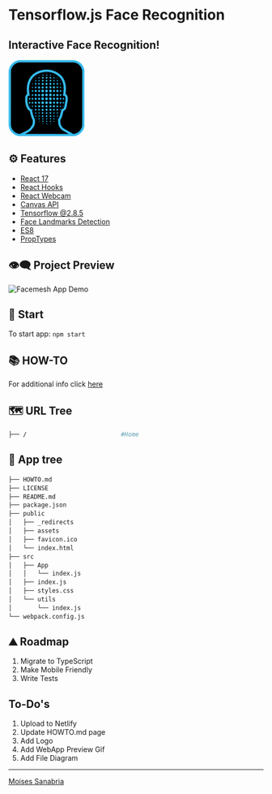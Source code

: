 # Tensorflow.js Face Recognition

## **Interactive Face Recognition!**

<img src="https://raw.githubusercontent.com/moisestech/tf-js-face-recog/main/public/assets/facemesh_logo.png" width="150px"/>

## ⚙ Features

- [React 17](https://reactjs.org/blog/2020/10/20/react-v17.html)
- [React Hooks](https://reactjs.org/docs/hooks-intro.html)
- [React Webcam](https://www.npmjs.com/package/react-webcam)
- [Canvas API](https://www.w3schools.com/tags/canvas_arc.asp)
- [Tensorflow @2.8.5](https://www.tensorflow.org/js/models)
- [Face Landmarks Detection](https://www.npmjs.com/package/@tensorflow-models/face-landmarks-detection)
- [ES8](https://www.w3schools.com/js/js_2018.asp)
- [PropTypes](https://www.npmjs.com/package/prop-types)

## 👁️‍🗨️ Project Preview

![Facemesh App Demo](https://github.com/moisestech/tf-js-face-recog/blob/main/public/assets/facemesh_running_demo.gif?raw=true)

## 🚀 Start

To start app: `npm start`

## 📚 HOW-TO

For additional info click [here](https://github.com/moisestech/tf-js-face-recog/blob/main/HOWTO.md)

## 🗺 URL Tree

```bash
├── /                          #Home
```

## 🌿 App tree

```bash
├── HOWTO.md
├── LICENSE
├── README.md
├── package.json
├── public
│   ├── _redirects
│   ├── assets
│   ├── favicon.ico
│   └── index.html
├── src
│   ├── App
│   │   └── index.js
│   ├── index.js
│   ├── styles.css
│   └── utils
│       └── index.js
└── webpack.config.js
```

## ⛰️ Roadmap

1. Migrate to TypeScript
2. Make Mobile Friendly
3. Write Tests

## To-Do's

1. Upload to Netlify
2. Update HOWTO.md page
3. Add Logo
4. Add WebApp Preview Gif
5. Add File Diagram

---
[Moises Sanabria](https://www.moises.tech/)